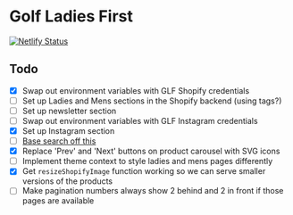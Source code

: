 # Golf Ladies First

[![Netlify Status](https://api.netlify.com/api/v1/badges/9efc1df7-0e1d-405a-810f-e2e5a527aa7c/deploy-status)](https://app.netlify.com/sites/golfladiesfirst/deploys)

## Todo

- [x] Swap out environment variables with GLF Shopify credentials
- [ ] Set up Ladies and Mens sections in the Shopify backend (using tags?)
- [ ] Set up newsletter section
- [ ] Swap out environment variables with GLF Instagram credentials
- [x] Set up Instagram section
- [ ] [Base search off this](https://github.com/PHironaka/gatsby-shopify-starter-opinionated)
- [x] Replace 'Prev' and 'Next' buttons on product carousel with SVG icons
- [ ] Implement theme context to style ladies and mens pages differently
- [x] Get `resizeShopifyImage` function working so we can serve smaller versions of the products
- [ ] Make pagination numbers always show 2 behind and 2 in front if those pages are available
